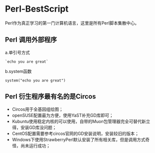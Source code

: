 # Perl-BestScript
Perl作为真正学习的第一门计算机语言，这里是所有Perl脚本集散中心。

## Perl 调用外部程序
a.单引号方式
```
`echo you are great`
```
b.system函数
```
system("echo you are great")
```

## Perl 衍生程序最有名的是Circos
- Circos用于全基因组绘图；
- openSUSE配置最为方便，使用YaST补充GD库即可；
- Kubuntu使用稳定内核的可以使用，自带的Muon包管理器完全可替代新立得，安装GD库没问题；
- CentOS配置需要参考circos官网的GD安装说明，安装较旧的版本；
- Windows下使用StrawberryPerl默认安装了所有相关库，但是调用方式奇怪，尚未运行成功；
